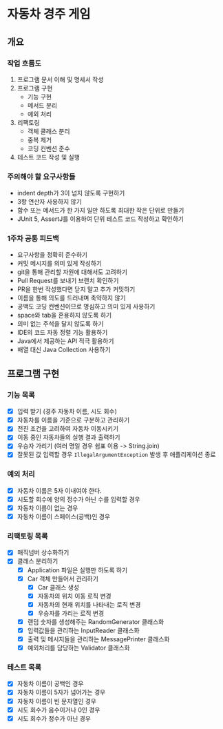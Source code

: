 # 자동차 경주 게임

## 개요
### 작업 흐름도
1. 프로그램 문서 이해 및 명세서 작성
2. 프로그램 구현
   - 기능 구현
   - 메서드 분리
   - 예외 처리
3. 리팩토링
   - 객체 클래스 분리
   - 중복 제거
   - 코딩 컨벤션 준수
4. 테스트 코드 작성 및 실행

### 주의해야 할 요구사항들
- indent depth가 3이 넘지 않도록 구현하기
- 3항 연산자 사용하지 않기
- 함수 또는 메서드가 한 가지 일만 하도록 최대한 작은 단위로 만들기
- JUnit 5, AssertJ를 이용하여 단위 테스트 코드 작성하고 확인하기

### 1주차 공통 피드백
- 요구사항을 정확히 준수하기
- 커밋 메시지를 의미 있게 작성하기
- git을 통해 관리할 자원에 대해서도 고려하기
- Pull Request를 보내기 브랜치 확인하기
- PR을 한번 작성했다면 닫지 말고 추가 커밋하기
- 이름을 통해 의도를 드러내며 축약하지 않기
- 공백도 코딩 컨벤션이므로 명심하고 의미 있게 사용하기
- space와 tab을 혼용하지 않도록 하기
- 의미 없는 주석을 달지 않도록 하기
- IDE의 코드 자동 정렬 기능 활용하기
- Java에서 제공하는 API 적극 활용하기
- 배열 대신 Java Collection 사용하기

## 프로그램 구현
### 기능 목록
- [x] 입력 받기 (경주 자동차 이름, 시도 회수)
- [x] 자동차를 이름을 기준으로 구분하고 관리하기
- [x] 전진 조건을 고려하여 자동차 이동시키기
- [x] 이동 중인 자동차들의 실행 결과 출력하기
- [x] 우승자 가리기 (여러 명일 경우 쉼표 이용 -> String.join)
- [x] 잘못된 값 입력할 경우 `IllegalArgumentException` 발생 후 애플리케이션 종료

### 예외 처리
- [x] 자동차 이름은 5자 이내여야 한다.
- [x] 시도할 회수에 양의 정수가 아닌 수를 입력할 경우
- [x] 자동차 이름이 없는 경우
- [x] 자동차 이름이 스페이스(공백)인 경우

### 리팩토링 목록
- [x] 매직넘버 상수화하기
- [x] 클래스 분리하기
  - [x] Application 파일은 실행만 하도록 하기
  - [x] Car 객체 만들어서 관리하기
    - [x] Car 클래스 생성
    - [x] 자동차의 위치 이동 로직 변경
    - [x] 자동차의 현재 위치를 나타내는 로직 변경
    - [x] 우승자를 가리는 로직 변경
  - [x] 랜덤 숫자를 생성해주는 RandomGenerator 클래스화
  - [x] 입력값들을 관리하는 InputReader 클래스화
  - [x] 출력 및 메시지들을 관리하는 MessagePrinter 클래스화
  - [x] 예외처리를 담당하는 Validator 클래스화

### 테스트 목록
- [x] 자동차 이름이 공백인 경우
- [x] 자동차 이름이 5자가 넘어가는 경우
- [x] 자동차 이름이 빈 문자열인 경우
- [x] 시도 회수가 음수이거나 0인 경우
- [x] 시도 회수가 정수가 아닌 경우